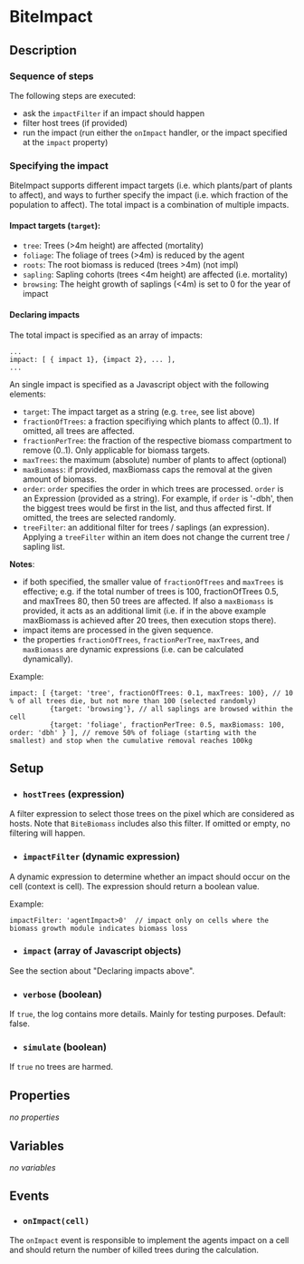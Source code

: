 # BiteImpact


## Description

### Sequence of steps

The following steps are executed:
* ask the `impactFilter` if an impact should happen
* filter host trees (if provided)
* run the impact (run either the `onImpact` handler, or the impact specified at the `impact` property)

### Specifying the impact
BiteImpact supports different impact targets (i.e. which plants/part of plants to affect), and ways to further specify the impact (i.e. which fraction of the population to affect). The total impact is a combination of multiple impacts.

#### Impact targets (`target`):

* `tree`: Trees (>4m height) are affected (mortality)
* `foliage`: The foliage of trees (>4m) is reduced by the agent
* `roots`: The root biomass is reduced (trees >4m) (not impl)
* `sapling`: Sapling cohorts (trees <4m height) are affected (i.e. mortality)
* `browsing`: The height growth of saplings (<4m) is set to 0 for the year of impact

#### Declaring impacts
The total impact is specified as an array of impacts:

```
...
impact: [ { impact 1}, {impact 2}, ... ],
...
```

An single impact is specified as a Javascript object with the following elements:
* `target`: The impact target as a string (e.g. `tree`, see list above)
* `fractionOfTrees`: a fraction specifiying which plants to affect (0..1). If omitted, all trees are affected.
* `fractionPerTree`: the fraction of the respective biomass compartment to remove (0..1). Only applicable for biomass targets.
* `maxTrees`: the maximum (absolute) number of plants to affect (optional)
* `maxBiomass`: if provided, maxBiomass caps the removal at the given amount of biomass.
* `order`: `order` specifies the order in which trees are processed. `order` is an Expression (provided as a string). For example, if `order` is '-dbh', then the biggest trees would be first in the list, and thus affected first. If omitted, the trees are selected randomly.
* `treeFilter`: an additional filter for trees / saplings (an expression). Applying a `treeFilter` within an item does not change the current tree / sapling list.

__Notes__:
* if both specified, the smaller value of `fractionOfTrees` and `maxTrees` is effective; e.g. if the total number of trees is 100, fractionOfTrees 0.5, and maxTrees 80, then 50 trees are affected. If also a `maxBiomass` is provided, it acts as an additional limit (i.e. if in the above example maxBiomass is achieved after 20 trees, then execution stops there).
* impact items are processed in the given sequence.
* the properties `fractionOfTrees`, `fractionPerTree`, `maxTrees`, and `maxBiomass` are dynamic expressions (i.e. can be calculated dynamically).

Example:
```
impact: [ {target: 'tree', fractionOfTrees: 0.1, maxTrees: 100}, // 10 % of all trees die, but not more than 100 (selected randomly)
          {target: 'browsing'}, // all saplings are browsed within the cell
          {target: 'foliage', fractionPerTree: 0.5, maxBiomass: 100, order: 'dbh' } ], // remove 50% of foliage (starting with the smallest) and stop when the cumulative removal reaches 100kg 
```



## Setup

* ### `hostTrees` (expression)
A filter expression to select those trees on the pixel which are considered as hosts. Note that
`BiteBiomass` includes also this filter. If omitted or empty, no filtering will happen.

* ### `impactFilter` (dynamic expression)
A dynamic expression to determine whether an impact should occur on the cell (context is cell). The expression
should return a boolean value. 

Example:
```
impactFilter: 'agentImpact>0'  // impact only on cells where the biomass growth module indicates biomass loss
```

* ### `impact` (array of Javascript objects)
See the section about "Declaring impacts above". 

* ### `verbose` (boolean)
If `true`, the log contains more details. Mainly for testing purposes. Default: false.

* ### `simulate` (boolean)
If `true` no trees are harmed.


## Properties

*no properties*

## Variables

*no variables*

## Events

* ### `onImpact(cell)` 
The `onImpact` event is responsible to implement the agents impact on a cell and should
return the number of killed trees during the calculation. 


